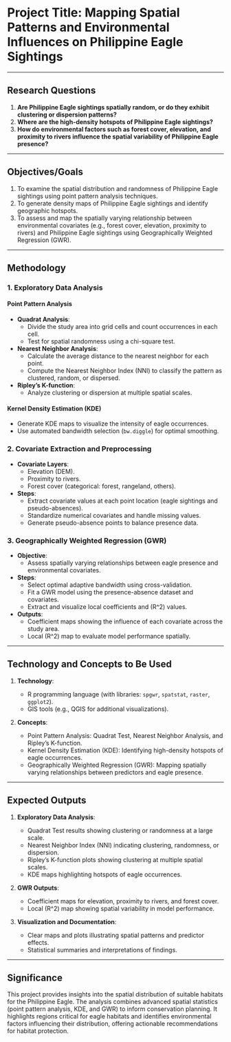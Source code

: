# Project Title: Mapping Spatial Patterns and Environmental Influences on Philippine Eagle Sightings

---

## Research Questions

1. **Are Philippine Eagle sightings spatially random, or do they exhibit clustering or dispersion patterns?**
2. **Where are the high-density hotspots of Philippine Eagle sightings?**
3. **How do environmental factors such as forest cover, elevation, and proximity to rivers influence the spatial variability of Philippine Eagle presence?**

---

## Objectives/Goals

1. To examine the spatial distribution and randomness of Philippine Eagle sightings using point pattern analysis techniques.
2. To generate density maps of Philippine Eagle sightings and identify geographic hotspots.
3. To assess and map the spatially varying relationship between environmental covariates (e.g., forest cover, elevation, proximity to rivers) and Philippine Eagle sightings using Geographically Weighted Regression (GWR).

---

## Methodology

### **1. Exploratory Data Analysis**

#### **Point Pattern Analysis**

- **Quadrat Analysis**:
  - Divide the study area into grid cells and count occurrences in each cell.
  - Test for spatial randomness using a chi-square test.
- **Nearest Neighbor Analysis**:
  - Calculate the average distance to the nearest neighbor for each point.
  - Compute the Nearest Neighbor Index (NNI) to classify the pattern as clustered, random, or dispersed.
- **Ripley’s K-function**:
  - Analyze clustering or dispersion at multiple spatial scales.

#### **Kernel Density Estimation (KDE)**

- Generate KDE maps to visualize the intensity of eagle occurrences.
- Use automated bandwidth selection (`bw.diggle`) for optimal smoothing.

### **2. Covariate Extraction and Preprocessing**

- **Covariate Layers**:
  - Elevation (DEM).
  - Proximity to rivers.
  - Forest cover (categorical: forest, rangeland, others).
- **Steps**:
  - Extract covariate values at each point location (eagle sightings and pseudo-absences).
  - Standardize numerical covariates and handle missing values.
  - Generate pseudo-absence points to balance presence data.

### **3. Geographically Weighted Regression (GWR)**

- **Objective**:
  - Assess spatially varying relationships between eagle presence and environmental covariates.
- **Steps**:
  - Select optimal adaptive bandwidth using cross-validation.
  - Fit a GWR model using the presence-absence dataset and covariates.
  - Extract and visualize local coefficients and \(R^2\) values.
- **Outputs**:
  - Coefficient maps showing the influence of each covariate across the study area.
  - Local \(R^2\) map to evaluate model performance spatially.

---

## Technology and Concepts to Be Used

1. **Technology**:

   - R programming language (with libraries: `spgwr`, `spatstat`, `raster`, `ggplot2`).
   - GIS tools (e.g., QGIS for additional visualizations).

2. **Concepts**:
   - Point Pattern Analysis: Quadrat Test, Nearest Neighbor Analysis, and Ripley’s K-function.
   - Kernel Density Estimation (KDE): Identifying high-density hotspots of eagle occurrences.
   - Geographically Weighted Regression (GWR): Mapping spatially varying relationships between predictors and eagle presence.

---

## Expected Outputs

1. **Exploratory Data Analysis**:

   - Quadrat Test results showing clustering or randomness at a large scale.
   - Nearest Neighbor Index (NNI) indicating clustering, randomness, or dispersion.
   - Ripley’s K-function plots showing clustering at multiple spatial scales.
   - KDE maps highlighting hotspots of eagle occurrences.

2. **GWR Outputs**:

   - Coefficient maps for elevation, proximity to rivers, and forest cover.
   - Local \(R^2\) map showing spatial variability in model performance.

3. **Visualization and Documentation**:
   - Clear maps and plots illustrating spatial patterns and predictor effects.
   - Statistical summaries and interpretations of findings.

---

## Significance

This project provides insights into the spatial distribution of suitable habitats for the Philippine Eagle. The analysis combines advanced spatial statistics (point pattern analysis, KDE, and GWR) to inform conservation planning. It highlights regions critical for eagle habitats and identifies environmental factors influencing their distribution, offering actionable recommendations for habitat protection.
